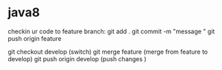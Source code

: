 # java8

checkin ur code to feature branch:
git add . 
git commit -m "message "
git push origin feature

git checkout develop  (switch)
git merge feature   (merge from feature to develop)
git push origin develop   (push changes )

